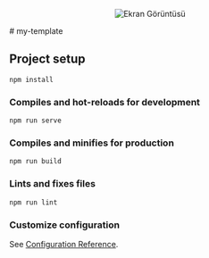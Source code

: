
<p align="center">
  <img src="[ekran_goruntusu.png](https://github.com/user-attachments/assets/266c3ade-013d-4c45-b18e-fc5cb7645e89)" alt="Ekran Görüntüsü" />
</p>
# my-template

## Project setup
```
npm install
```

### Compiles and hot-reloads for development
```
npm run serve
```

### Compiles and minifies for production
```
npm run build
```

### Lints and fixes files
```
npm run lint
```

### Customize configuration
See [Configuration Reference](https://cli.vuejs.org/config/).
